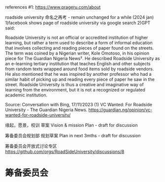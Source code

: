 references #1: https://www.prageru.com/about

roadside university 命名之再考 - remain unchanged for a while (2024 jan)
1)facebook shows page of roadside university via google search
2)GPT said: 

Roadside University is not an official or accredited institution of higher learning, but rather a term used to describe a form of informal education that involves collecting and reading pieces of paper found on the streets. The term was coined by a Nigerian writer, Kole Omotoso, in his opinion piece for The Guardian Nigeria News². He described Roadside University as an e-learning tertiary institution that teaches English and other subjects from random texts wrapped around food items sold by roadside vendors. He also mentioned that he was inspired by another professor who had a similar habit of picking up and reading every piece of paper he saw in the street. Roadside University is thus a creative and imaginative way of learning from the environment, but it is not a recognized or regulated academic institution.

Source: Conversation with Bing, 17/11/2023
(1) VC Wanted: For Roadside University - The Guardian Nigeria News. https://guardian.ng/opinion/vc-wanted-for-roadside-university/

缘起，愿景，校训 草案 Vision & mission Plan - draft for discussion

筹备委员会规划部 规划草案 Plan in next 3mths - draft for discussion

筹备委员会开放式讨论专区 https://github.com/orgs/RoadSideUniversity/discussions/8
# 筹备委员会
